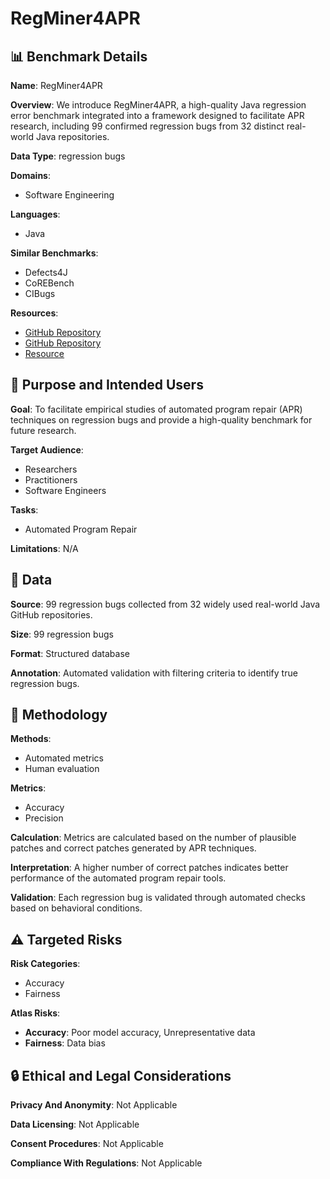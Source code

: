 # RegMiner4APR

## 📊 Benchmark Details

**Name**: RegMiner4APR

**Overview**: We introduce RegMiner4APR, a high-quality Java regression error benchmark integrated into a framework designed to facilitate APR research, including 99 confirmed regression bugs from 32 distinct real-world Java repositories.

**Data Type**: regression bugs

**Domains**:
- Software Engineering

**Languages**:
- Java

**Similar Benchmarks**:
- Defects4J
- CoREBench
- CIBugs

**Resources**:
- [GitHub Repository](https://github.com/brojackvn/RegMiner4APR-Benchmark)
- [GitHub Repository](https://github.com/brojackvn/RegMiner4APR-Framework)
- [Resource](https://brojackvn.github.io/RegMiner4APR-Homepage)

## 🎯 Purpose and Intended Users

**Goal**: To facilitate empirical studies of automated program repair (APR) techniques on regression bugs and provide a high-quality benchmark for future research.

**Target Audience**:
- Researchers
- Practitioners
- Software Engineers

**Tasks**:
- Automated Program Repair

**Limitations**: N/A

## 💾 Data

**Source**: 99 regression bugs collected from 32 widely used real-world Java GitHub repositories.

**Size**: 99 regression bugs

**Format**: Structured database

**Annotation**: Automated validation with filtering criteria to identify true regression bugs.

## 🔬 Methodology

**Methods**:
- Automated metrics
- Human evaluation

**Metrics**:
- Accuracy
- Precision

**Calculation**: Metrics are calculated based on the number of plausible patches and correct patches generated by APR techniques.

**Interpretation**: A higher number of correct patches indicates better performance of the automated program repair tools.

**Validation**: Each regression bug is validated through automated checks based on behavioral conditions.

## ⚠️ Targeted Risks

**Risk Categories**:
- Accuracy
- Fairness

**Atlas Risks**:
- **Accuracy**: Poor model accuracy, Unrepresentative data
- **Fairness**: Data bias

## 🔒 Ethical and Legal Considerations

**Privacy And Anonymity**: Not Applicable

**Data Licensing**: Not Applicable

**Consent Procedures**: Not Applicable

**Compliance With Regulations**: Not Applicable
